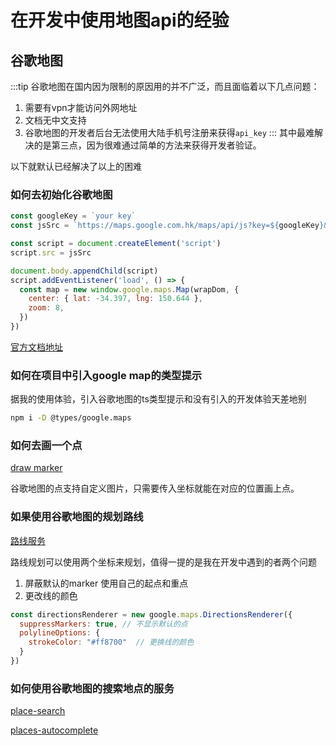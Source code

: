 # 在开发中使用地图api的经验

## 谷歌地图

:::tip
谷歌地图在国内因为限制的原因用的并不广泛，而且面临着以下几点问题：
1. 需要有vpn才能访问外网地址
2. 文档无中文支持
3. 谷歌地图的开发者后台无法使用大陆手机号注册来获得`api_key`
:::
其中最难解决的是第三点，因为很难通过简单的方法来获得开发者验证。

以下就默认已经解决了以上的困难
### 如何去初始化谷歌地图

```js
const googleKey = `your key`
const jsSrc = `https://maps.google.com.hk/maps/api/js?key=${googleKey}&language=zh-CN&libraries=places`

const script = document.createElement('script')
script.src = jsSrc

document.body.appendChild(script)
script.addEventListener('load', () => {
  const map = new window.google.maps.Map(wrapDom, {
    center: { lat: -34.397, lng: 150.644 },
    zoom: 8,
  })
})
```
[官方文档地址](https://developers.google.com/maps/documentation/javascript/examples/map-simple)
### 如何在项目中引入google map的类型提示

据我的使用体验，引入谷歌地图的ts类型提示和没有引入的开发体验天差地别

```sh
npm i -D @types/google.maps
```

### 如何去画一个点

[draw marker](https://developers.google.com/maps/documentation/javascript/examples/marker-simple)

谷歌地图的点支持自定义图片，只需要传入坐标就能在对应的位置画上点。

### 如果使用谷歌地图的规划路线

[路线服务 ](https://developers.google.com/maps/documentation/javascript/examples/directions-simple)

路线规划可以使用两个坐标来规划，值得一提的是我在开发中遇到的者两个问题

1. 屏蔽默认的marker 使用自己的起点和重点
2. 更改线的颜色

```javascript
const directionsRenderer = new google.maps.DirectionsRenderer({
  suppressMarkers: true, // 不显示默认的点
  polylineOptions: {
    strokeColor: "#ff8700"  // 更换线的颜色
  }
})
```

### 如何使用谷歌地图的搜索地点的服务
[place-search](https://developers.google.com/maps/documentation/javascript/examples/place-search)

[places-autocomplete](https://developers.google.com/maps/documentation/javascript/examples/places-autocomplete)
